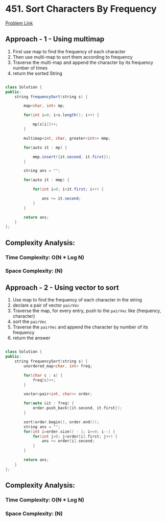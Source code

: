 # 451. Sort Characters By Frequency

[Problem Link](https://leetcode.com/problems/sort-characters-by-frequency/)

## Approach - 1 - Using multimap

1. First use map to find the frequency of each character
2. Then use multi-map to sort them according to frequency
3. Traverse the multi-map and append the character by its frequency number of times
4. return the sorted String

```Java

class Solution {
public:
    string frequencySort(string s) {

        map<char, int> mp;

        for(int i=0; i<s.length(); i++) {

            mp[s[i]]++;
        }

        multimap<int, char, greater<int>> mmp;

        for(auto it : mp) {

            mmp.insert({it.second, it.first});
        }

        string ans = "";

        for(auto it : mmp) {

            for(int i=0; i<it.first; i++) {

                ans += it.second;
            }
        }

        return ans;
    }
};

```

## Complexity Analysis:

### Time Complexity: O(N \* Log N)

### Space Complexity: (N)

## Approach - 2 - Using vector to sort

1. Use map to find the frequency of each character in the string
2. declare a pair of vector `pairVec`
3. Traverse the map, for every entry, push to the `pairVec` like {frequency, character}
4. sort the `pairVec`
5. Traverse the `pairVec` and append the character by number of its frequency
6. return the answer

```C++

class Solution {
public:
    string frequencySort(string s) {
        unordered_map<char, int> freq;

        for(char c : s) {
            freq[c]++;
        }

        vector<pair<int, char>> order;

        for(auto &it : freq) {
            order.push_back({it.second, it.first});
        }

        sort(order.begin(), order.end());
        string ans = "";
        for(int i=order.size() - 1; i>=0; i--) {
            for(int j=0; j<order[i].first; j++) {
                ans += order[i].second;
            }
        }

        return ans;
    }
};

```

## Complexity Analysis:

### Time Complexity: O(N \* Log N)

### Space Complexity: (N)
